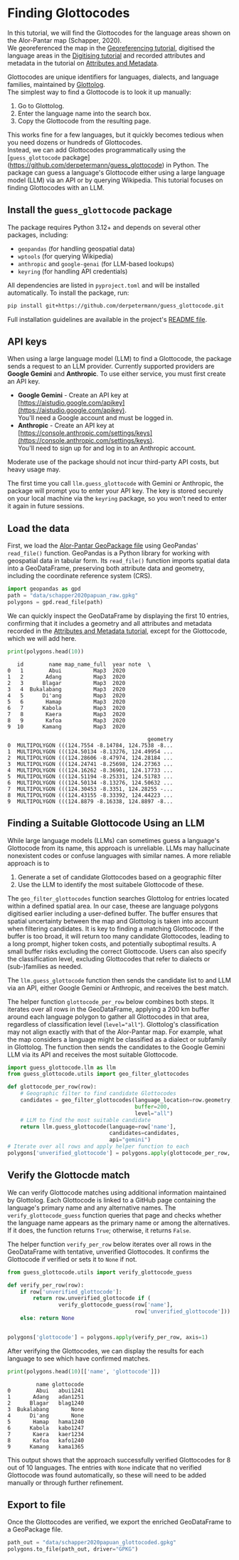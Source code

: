 # Finding Glottocodes

In this tutorial, we will find the Glottocodes for the language areas shown on the Alor-Pantar map (Schapper, 2020).  
We georeferenced the map in the [Georeferencing tutorial](../georeferencing/index.md), digitised the language areas in the [Digitising tutorial](../digitising/index.md) and recorded attributes and metadata in the tutorial on [Attributes and Metadata](../metadata/index.md). 

Glottocodes are unique identifiers for languages, dialects, and language families, maintained by [Glottolog](https://glottolog.org).  
The simplest way to find a Glottocode is to look it up manually:

1. Go to Glottolog.  
2. Enter the language name into the search box.  
3. Copy the Glottocode from the resulting page.  

This works fine for a few languages, but it quickly becomes tedious when you need dozens or hundreds of Glottocodes.  
Instead, we can add Glottocodes programmatically using the [`guess_glottocode` package] (https://github.com/derpetermann/guess_glottocode) in Python. The package can guess a language's Glottocode either using a large language model (LLM) via an API or by querying Wikipedia. This tutorial focuses on finding Glottocodes with an LLM.  


## Install the `guess_glottocode` package

The package requires Python 3.12+ and depends on several other packages, including:

- `geopandas` (for handling geospatial data)
- `wptools` (for querying Wikipedia)
- `anthropic` and `google-genai` (for LLM-based lookups)
- `keyring` (for handling API credentials)

All dependencies are listed in `pyproject.toml` and will be installed automatically. To install the package, run:

```bash
pip install git+https://github.com/derpetermann/guess_glottocode.git
```

Full installation guidelines are available in the project's [README file](https://github.com/derpetermann/guess_glottocode/blob/main/README.md).

## API keys

When using a large language model (LLM) to find a Glottocode, the package sends a request to an LLM provider.  Currently supported providers are **Google Gemini** and **Anthropic**. To use either service, you must first create an API key.

- **Google Gemini** - Create an API key at [https://aistudio.google.com/apikey](https://aistudio.google.com/apikey).  
  You'll need a Google account and must be logged in.
- **Anthropic** - Create an API key at [https://console.anthropic.com/settings/keys](https://console.anthropic.com/settings/keys).  
  You'll need to sign up for and log in to an Anthropic account.

Moderate use of the package should not incur third-party API costs, but heavy usage may.

The first time you call `llm.guess_glottocode` with Gemini or Anthropic, the package will prompt you to enter your API key.  The key is stored securely on your local machine via the `keyring` package, so you won't need to enter it again in future sessions.

## Load the data

First, we load the [Alor-Pantar GeoPackage file](data) using GeoPandas' `read_file()` function. GeoPandas is a Python library for working with geospatial data in tabular form. Its `read_file()` function imports spatial data into a GeoDataFrame, preserving both attribute data and geometry, including the coordinate reference system (CRS).


```python
import geopandas as gpd
path = "data/schapper2020papuan_raw.gpkg"
polygons = gpd.read_file(path)
```

We can quickly inspect the GeoDataFrame by displaying the first 10 entries, confirming that it includes a geometry and all attributes and metadata recorded in the [Attributes and Metadata tutorial](../metadata/index.md), except for the Glottocode, which we will add here.

```python
print(polygons.head(10))
```

       id        name map_name_full  year note  \
    0   1        Abui          Map3  2020        
    1   2       Adang          Map3  2020        
    2   3      Blagar          Map3  2020        
    3   4  Bukalabang          Map3  2020        
    4   5      Di'ang          Map3  2020        
    5   6       Hamap          Map3  2020        
    6   7      Kabola          Map3  2020        
    7   8       Kaera          Map3  2020        
    8   9       Kafoa          Map3  2020        
    9  10      Kamang          Map3  2020        
    
                                                geometry  
    0  MULTIPOLYGON (((124.7554 -8.14784, 124.7538 -8...  
    1  MULTIPOLYGON (((124.50134 -8.13276, 124.49954 ...  
    2  MULTIPOLYGON (((124.28606 -8.47974, 124.28184 ...  
    3  MULTIPOLYGON (((124.24741 -8.25698, 124.27363 ...  
    4  MULTIPOLYGON (((124.16262 -8.36901, 124.17733 ...  
    5  MULTIPOLYGON (((124.51194 -8.25331, 124.51783 ...  
    6  MULTIPOLYGON (((124.50134 -8.13276, 124.50632 ...  
    7  MULTIPOLYGON (((124.30453 -8.3351, 124.28255 -...  
    8  MULTIPOLYGON (((124.43155 -8.33392, 124.44223 ...  
    9  MULTIPOLYGON (((124.8879 -8.16338, 124.8897 -8...  



## Finding a Suitable Glottocode Using an LLM

While large language models (LLMs) can sometimes guess a language's Glottocode from its name, this approach is unreliable. LLMs may hallucinate nonexistent codes or confuse languages with similar names.  A more reliable approach is to 

1. Generate a set of candidate Glottocodes based on a geographic filter
2. Use the LLM to identify the most suitabele Glottocode of these.

The `geo_filter_glottocodes` function searches Glottolog for entries located within a defined spatial area.  In our case, theese are language polygons digitised earlier including a user-defined buffer. The buffer ensures that spatial uncertainty between the map and Glottolog is taken into account when filtering candidates. It is key to finding a matching Glottocode. If the buffer is too broad, it will return too many candidate Glottocodes, leading to a long prompt, higher token costs, and potentially suboptimal results. A small buffer risks excluding the correct Glottocode. Users can also specify the classification level, excluding Glottocodes that refer to dialects or (sub-)families as needed.

The `llm.guess_glottocode` function then sends the candidate list to and LLM via an API, either Google Gemini or Anthropic, and receives the best match.

The helper function `glottocode_per_row` below combines both steps. It iterates over all rows in the GeoDataFrame, applying a 200 km buffer around each language polygon to gather all Glottocodes in that area, regardless of classification level (`level="all"`). Glottolog's classification may not align exactly with that of the Alor-Pantar map. For example, what the map considers a language might be classified as a dialect or subfamily in Glottolog. The function then sends the candidates to the Google Gemini LLM via its API and receives the most suitable Glottocode.


```python
import guess_glottocode.llm as llm
from guess_glottocode.utils import geo_filter_glottocodes

def glottocode_per_row(row):
    # Geographic filter to find candidate Glottocodes
    candidates = geo_filter_glottocodes(language_location=row.geometry,
                                        buffer=200,
                                        level="all")
    # LLM to find the most suitable candidate
    return llm.guess_glottocode(language=row['name'],
                                candidates=candidates,
                                api="gemini")
# Iterate over all rows and apply helper function to each
polygons['unverified_glottocode'] = polygons.apply(glottocode_per_row, axis=1)
```

## Verify the Glottocde match

We can verify Glottocode matches using additional information maintained by Glottolog. Each Glottocode is linked to a GitHub page containing the language's primary name and any alternative names. The `verify_glottocode_guess` function queries that page and checks whether the language name appears as the primary name or among the alternatives. If it does, the function returns `True`; otherwise, it returns `False`.  

The helper function `verify_per_row` below iterates over all rows in the GeoDataFrame with tentative, unverified Glottocodes. It confirms the Glottocode if verified or sets it to `None` if not.

```python
from guess_glottocode.utils import verify_glottocode_guess

def verify_per_row(row):
    if row['unverified_glottocode']:
        return row.unverified_glottocode if (
                verify_glottocode_guess(row['name'],
                                        row['unverified_glottocode'])) else None
    else: return None


polygons['glottocode'] = polygons.apply(verify_per_row, axis=1)

```

After verifying the Glottocodes, we can display the results for each language to see which have confirmed matches.

```python
print(polygons.head(10)[['name', 'glottocode']])
```

             name glottocode
    0        Abui   abui1241
    1       Adang   adan1251
    2      Blagar   blag1240
    3  Bukalabang       None
    4      Di'ang       None
    5       Hamap   hama1240
    6      Kabola   kabo1247
    7       Kaera   kaer1234
    8       Kafoa   kafo1240
    9      Kamang   kama1365

This output shows that the approach successfully verified Glottocodes for 8 out of 10 languages. The entries with  `None` indicate that no verified Glottocode was found automatically, so these will need to be added manually or through further refinement.


## Export to file 

Once the Glottocodes are verified, we export the enriched GeoDataFrame to a GeoPackage file.

```python
path_out = "data/schapper2020papuan_glottocoded.gpkg"
polygons.to_file(path_out, driver="GPKG")
```


